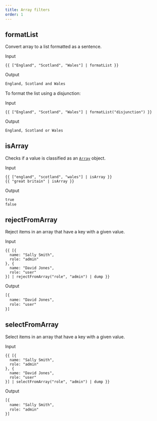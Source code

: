 ```yaml
---
title: Array filters
order: 1
---
```


## formatList

Convert array to a list formatted as a sentence.

Input

```njk
{{ ["England", "Scotland", "Wales"] | formatList }}
```

Output

```html
England, Scotland and Wales
```

To format the list using a disjunction:

Input

```njk
{{ ["England", "Scotland", "Wales"] | formatList("disjunction") }}
```

Output

```html
England, Scotland or Wales
```

## isArray

Checks if a value is classified as an [`Array`](https://developer.mozilla.org/en-US/docs/Web/JavaScript/Reference/Global_Objects/Array) object.

Input

```njk
{{ ["england", "scotland", "wales"] | isArray }}
{{ "great britain" | isArray }}
```

Output

```html
true
false
```

## rejectFromArray

Reject items in an array that have a key with a given value.

Input

```njk
{{ [{
  name: "Sally Smith",
  role: "admin"
}, {
  name: "David Jones",
  role: "user"
}] | rejectFromArray("role", "admin") | dump }}
```

Output

```html
[{
  name: "David Jones",
  role: "user"
}]
```

## selectFromArray

Select items in an array that have a key with a given value.

Input

```njk
{{ [{
  name: "Sally Smith",
  role: "admin"
}, {
  name: "David Jones",
  role: "user"
}] | selectFromArray("role", "admin") | dump }}
```

Output

```html
[{
  name: "Sally Smith",
  role: "admin"
}]
```

